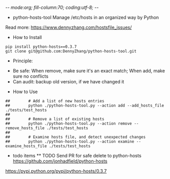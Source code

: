 -*- mode:org; fill-column:70; coding:utf-8; -*-
* python-hosts-tool
Manage /etc/hosts in an organized way by Python

Read more: https://www.dennyzhang.com/hostsfile_issues/
* How to Install
```
pip install python-hosts==0.3.7
git clone git@github.com:DennyZhang/python-hosts-tool.git
```
* Principle:
- Be safe: When remove, make sure it's an exact match; When add, make sure no conflicts
- Can audit: backup old version, if we have changed it
* How to Use
```
##        # Add a list of new hosts entries
##        python ./python-hosts-tool.py --action add --add_hosts_file ./tests/test_hosts
##
##        # Remove a list of existing hosts
##        python ./python-hosts-tool.py --action remove --remove_hosts_file ./tests/test_hosts
##
##        # Examine hosts file, and detect unexpected changes
##        python ./python-hosts-tool.py --action examine --examine_hosts_file ./tests/test_hosts
```

* todo items
** TODO Send PR for safe delete to python-hosts
https://github.com/jonhadfield/python-hosts

https://pypi.python.org/pypi/python-hosts/0.3.7

